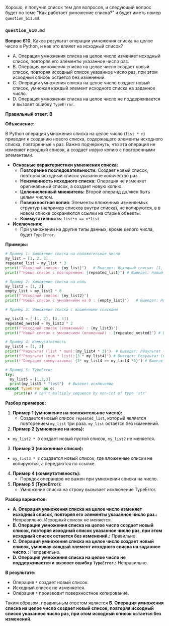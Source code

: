 Хорошо, я получил список тем для вопросов, и следующий вопрос будет по теме "Как работает умножение списка?" и будет иметь номер `question_611.md`.

### `question_610.md`

**Вопрос 610.** Каков результат операции умножения списка на целое число в Python, и как это влияет на исходный список?

-   A. Операция умножения списка на целое число изменяет исходный список, повторяя его элементы указанное число раз.
-   B. Операция умножения списка на целое число создает новый список, повторяя исходный список указанное число раз, при этом исходный список остается без изменений.
-  C. Операция умножения списка на целое число создает новый список, умножая каждый элемент исходного списка на заданное число.
-   D. Операция умножения списка на целое число не поддерживается и вызовет ошибку `TypeError`.

**Правильный ответ: B**

**Объяснение:**

В Python операция умножения списка на целое число (`list * n`) приводит к созданию нового списка, содержащего элементы исходного списка, повторенные `n` раз. Важно подчеркнуть, что эта операция не изменяет исходный список, а создает *новую* копию с повторенными элементами.

*   **Основные характеристики умножения списка:**
    *   **Повторение последовательности:** Создает новый список, повторяя исходный список указанное количество раз.
    *   **Неизменность исходного списка:** Операция не изменяет оригинальный список, а создает новую копию.
    *   **Целочисленный множитель:**  Второй операнд должен быть целым числом.
     *  **Поверхностная копия**: Элементы вложенных изменяемых структур (например списков внутри списка), не копируются, а в новом списке сохраняются ссылки на старые объекты.
     * **Коммутативность**: `list*n == n*list`
*  **Исключения:**
    *  При умножении на другие типы данных, кроме целого числа,  будет  `TypeError`.

**Примеры:**

```python
# Пример 1: Умножение списка на положительное число
my_list = [1, 2, 3]
repeated_list = my_list * 3
print(f"Исходный список: {my_list}")   # Выведет: Исходный список: [1, 2, 3]
print(f"Новый список с повторением: {repeated_list}") # Выведет: Новый список с повторением: [1, 2, 3, 1, 2, 3, 1, 2, 3]

# Пример 2: Умножение списка на ноль
my_list2 = [1, 2]
empty_list = my_list2 * 0
print(f"Исходный список: {my_list2}")
print(f"Новый список с умножением на 0 : {empty_list}")   # Выведет: Новый список с умножением на 0 : []

# Пример 3: Умножение списка с вложенными списками

my_list3 = [ [1, 2], [3, 4]]
repeated_nested = my_list3 * 2
print(f"Исходный список (вложенный) : {my_list3}")
print(f"Новый список с умножением (вложенный) : {repeated_nested}") # Выведет [[1, 2], [3, 4], [1, 2], [3, 4]]

# Пример 4: Коммутативность
my_list4 = [1, 2]
print(f"Результат (list * num):{my_list4 * 3}")  # Выведет: Результат (list * num):[1, 2, 1, 2, 1, 2]
print(f"Результат (num * list):{3 * my_list4}") # Выведет: Результат (num * list):[1, 2, 1, 2, 1, 2]
print(f"Операция коммутативна: {3* my_list4 == my_list4 *3}") # Выведет: Операция коммутативна: True

# Пример 5: TypeError
try:
  my_list5 = [1,2,3]
  print(my_list5 * "test")  # Вызовет исключение
except TypeError as e:
    print(e) # can't multiply sequence by non-int of type 'str'
```
**Разбор примеров:**

1. **Пример 1 (умножение на положительное число):**
   *  Создается новый список `repeated_list`, который является повторением `my_list` три раза.  `my_list` остается без изменений.
2.  **Пример 2 (умножение на ноль):**
   * `my_list2 * 0` создает новый пустой список, `my_list2` не меняется.
3.  **Пример 3 (вложенные списки):**
  *    `my_list3 * 2` создается новый список, где вложенные списки не копируются, а передаются по ссылке.
4.  **Пример 4 (коммутативность):**
    *  Порядок операндов не важен при умножении списка на число.
5.  **Пример 5 (TypeError):**
    *  Умножение списка на строку вызывает исключение TypeError.

**Разбор вариантов:**
*  **A. Операция умножения списка на целое число изменяет исходный список, повторяя его элементы указанное число раз.:** Неправильно. Исходный список не меняется.
*   **B. Операция умножения списка на целое число создает новый список, повторяя исходный список указанное число раз, при этом исходный список остается без изменений.:** Правильно.
*   **C. Операция умножения списка на целое число создает новый список, умножая каждый элемент исходного списка на заданное число.:** Неправильно.
*   **D. Операция умножения списка на целое число не поддерживается и вызовет ошибку `TypeError`.:** Неправильно.

**В результате:**
* Операция `*` создает новый список.
*  Исходный список не изменяется.
*  Операция `*` производит поверхностное копирование.

Таким образом, правильным ответом является **B. Операция умножения списка на целое число создает новый список, повторяя исходный список указанное число раз, при этом исходный список остается без изменений.**
